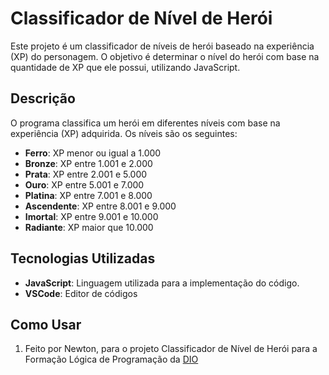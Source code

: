 # Classificador de Nível de Herói

Este projeto é um classificador de níveis de herói baseado na experiência (XP) do personagem. O objetivo é determinar o nível do herói com base na quantidade de XP que ele possui, utilizando JavaScript.

## Descrição

O programa classifica um herói em diferentes níveis com base na experiência (XP) adquirida. Os níveis são os seguintes:

- **Ferro**: XP menor ou igual a 1.000
- **Bronze**: XP entre 1.001 e 2.000
- **Prata**: XP entre 2.001 e 5.000
- **Ouro**: XP entre 5.001 e 7.000
- **Platina**: XP entre 7.001 e 8.000
- **Ascendente**: XP entre 8.001 e 9.000
- **Imortal**: XP entre 9.001 e 10.000
- **Radiante**: XP maior que 10.000

## Tecnologias Utilizadas

- **JavaScript**: Linguagem utilizada para a implementação do código.
- **VSCode**: Editor de códigos
## Como Usar

1. Feito por Newton, para o projeto Classificador de Nível de Herói para a Formação Lógica de Programação da [DIO](https://web.dio.me/track/formacao-logica-de-programacao)

  
